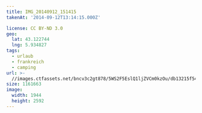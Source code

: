 ```yaml
---
title: IMG_20140912_151415
takenAt: '2014-09-12T13:14:15.000Z'

license: CC BY-ND 3.0
geo:
  lat: 43.122744
  lng: 5.934827
tags:
  - urlaub
  - frankreich
  - camping
url: >-
  //images.ctfassets.net/bncv3c2gt878/5WS2F5EslQ1ljZVCm0kzOu/db13215f5422e8efdb71a85f1bced65b/img_20140912_151415_27697077073_o
size: 1161663
image:
  width: 1944
  height: 2592
---
```

